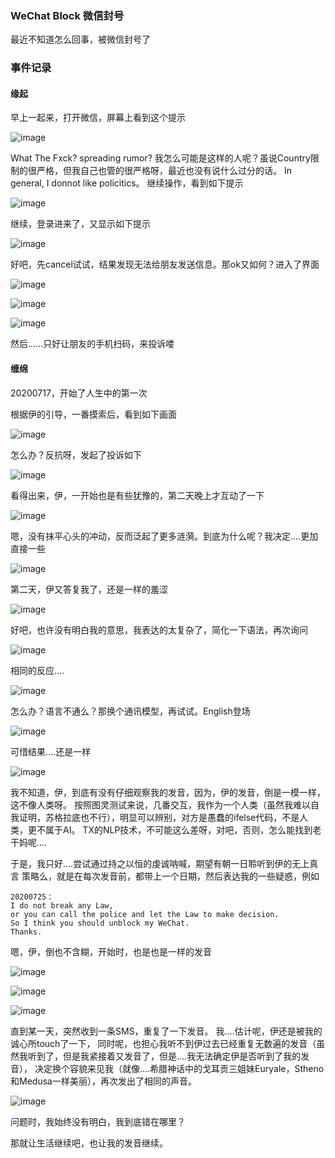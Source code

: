 
### WeChat Block 微信封号

最近不知道怎么回事，被微信封号了

### 事件记录

#### 缘起

早上一起来，打开微信，屏幕上看到这个提示

![image](/wechatblock/image/wb_1_logout.PNG)

What The Fxck? spreading rumor? 我怎么可能是这样的人呢？虽说Country限制的很严格，但我自己也管的很严格呀，最近也没有说什么过分的话。
In general, I donnot like policitics。
继续操作，看到如下提示

![image](wechatblock/image/wb_2_login_1.PNG)

继续，登录进来了，又显示如下提示

![image](wechatblock/image/wb_2_login_2.PNG)

好吧，先cancel试试，结果发现无法给朋友发送信息。那ok又如何？进入了界面

![image](wechatblock/image/wb_2_login_3.PNG)

![image](wechatblock/image/wb_3_appeal_1.PNG)

![image](wechatblock/image/wb_3_appeal_2.PNG)

然后......只好让朋友的手机扫码，来投诉喽

#### 缠绵

20200717，开始了人生中的第一次

根据伊的引导，一番摸索后，看到如下画面

![image](wechatblock/image/20200717_0.jpg)

怎么办？反抗呀，发起了投诉如下

![image](wechatblock/image/20200717_appeal.jpg)

看得出来，伊，一开始也是有些犹豫的，第二天晚上才互动了一下

![image](wechatblock/image/20200717_reply.jpg)

嗯，没有抹平心头的冲动，反而泛起了更多涟漪。到底为什么呢？我决定....更加直接一些

![image](wechatblock/image/20200718_appeal.jpg)

第二天，伊又答复我了，还是一样的羞涩

![image](wechatblock/image/20200718_reply.jpg)

好吧，也许没有明白我的意思，我表达的太复杂了，简化一下语法，再次询问

![image](wechatblock/image/20200720_appeal.jpg)

相同的反应....

![image](wechatblock/image/20200720_reply.jpg)

怎么办？语言不通么？那换个通讯模型，再试试。English登场

![image](wechatblock/image/20200721_appeal.jpg)

可惜结果....还是一样

![image](wechatblock/image/20200721_reply.jpg)

我不知道，伊，到底有没有仔细观察我的发音，因为，伊的发音，倒是一模一样，这不像人类呀。
按照图灵测试来说，几番交互，我作为一个人类（虽然我难以自我证明，苏格拉底也不行），明显可以辨别，对方是愚蠢的ifelse代码，不是人类，更不属于AI。
TX的NLP技术，不可能这么差呀，对吧，否则，怎么能找到老干妈呢....

于是，我只好....尝试通过持之以恒的虔诚呐喊，期望有朝一日聆听到伊的无上真言
策略么，就是在每次发音前，都带上一个日期，然后表达我的一些疑惑，例如

```
20200725：
I do not break any Law, 
or you can call the police and let the Law to make decision. 
So I think you should unblock my WeChat. 
Thanks.
```

嗯，伊，倒也不含糊，开始时，也是也是一样的发音

![image](wechatblock/image/20200722_reply.jpg)

![image](wechatblock/image/20200723_reply.jpg)

![image](wechatblock/image/20200724_reply.jpg)

直到某一天，突然收到一条SMS，重复了一下发音。
我....估计呢，伊还是被我的诚心所touch了一下，
同时呢，也担心我听不到伊过去已经重复无数遍的发音（虽然我听到了，但是我紧接着又发音了，但是....我无法确定伊是否听到了我的发音），
决定换个容貌来见我（就像....希腊神话中的戈耳贡三姐妹Euryale，Stheno和Medusa一样美丽），再次发出了相同的声音。

![image](wechatblock/image/20200725_sms.jpg)

问题时，我始终没有明白，我到底错在哪里？

那就让生活继续吧，也让我的发音继续。









